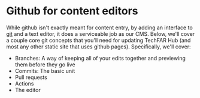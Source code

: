 # Github for content editors

While github isn't exactly meant for content entry, by adding an interface to [git](https://git-scm.com/) and a text editor, it does a serviceable job as our CMS. Below, we'll cover a couple core git concepts that you'll need for updating TechFAR Hub (and most any other static site that uses github pages). Specifically, we'll cover:

-  Branches: A way of keeping all of your edits together and previewing them before they go live
-  Commits: The basic unit 
-  Pull requests
-  Actions
-  The editor

